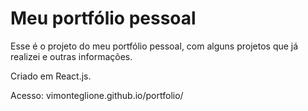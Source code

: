 # Meu portfólio pessoal

Esse é o projeto do meu portfólio pessoal, com alguns projetos que já realizei e outras informações.

Criado em React.js.

Acesso: vimonteglione.github.io/portfolio/
